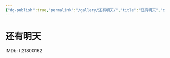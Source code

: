 ```yaml
---
{"dg-publish":true,"permalink":"/gallery/还有明天/","title":"还有明天","created":"2025-05-31T16:09:25.725+08:00"}
---
```



# 还有明天

IMDb: tt21800162
